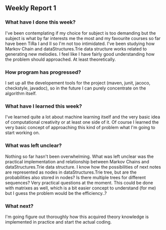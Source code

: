 ## Weekly Report 1


### What have I done this week?


I've been contemplating if my choice for subject is too demanding but the subject is what by far interests me the most
and my favourite courses so far have been TiRa I and II so I'm not too intimidated. I've been studying how Markov Chain and dataStructures.Trie 
data structure works related to generating new melodies. I feel like I have fairly good understanding how the problem should 
approached. At least theoretically.


### How program has progressed?


I set up all the developement tools for the project (maven, junit, jacoco, checkstyle, javadoc), so in the future
I can purely concentrate on the algorithm itself.


### What have I learned this week?


I've learned quite a lot about machine learning itself and the very basic idea of computational creativity or at least
one side of it. Of course I learned the very basic concept of approaching this kind of problem what I'm going to start 
working on.


### What was left unclear?


Nothing so far hasn't been overwhelming. What was left unclear was the practical implementation and relationship between
Markov Chains and dataStructures.Trie data structure. I know how the possibilities of next notes are represented as nodes in dataStructures.Trie tree, but are
the probabilities also stored in nodes? Is there multiple trees for different sequences? Very practical questions at the moment.
This could be done with matrixes as well, which is a bit easier concept to understand (for me) but I guess the problem would be
the efficiency..?


### What next?


I'm going figure out thoroughly how this acquired theory knowledge is implemented in practice and start the actual coding.
